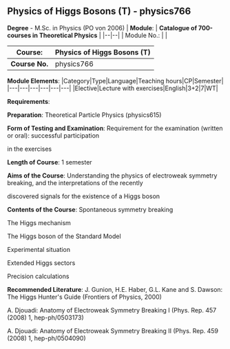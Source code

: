 ## Physics of Higgs Bosons (T) - physics766

**Degree** - M.Sc. in Physics (PO von 2006)
| **Module**: | **Catalogue of 700-courses in Theoretical Physics** |
|--|--|
| Module No.: |  |

| **Course**: | Physics of Higgs Bosons (T) |
|------|------|
| **Course No.** | physics766 |

**Module Elements**:
|Category|Type|Language|Teaching hours|CP|Semester|
|---|---|---|---|---|---|
|Elective|Lecture with exercises|English|3+2|7|WT|

**Requirements**:


**Preparation**:
Theoretical Particle Physics (physics615)

**Form of Testing and Examination**:
Requirement for the examination (written or oral): successful participation

in the exercises

**Length of Course**:
1 semester

**Aims of the Course**:
Understanding the physics of electroweak symmetry breaking, and the interpretations of the recently

discovered signals for the existence of a Higgs boson

**Contents of the Course**:
Spontaneous symmetry breaking

The Higgs mechanism

The Higgs boson of the Standard Model

Experimental situation

Extended Higgs sectors

Precision calculations

**Recommended Literature**:
J. Gunion, H.E. Haber, G.L. Kane and S. Dawson: The Higgs Hunter's Guide (Frontiers of Physics, 2000)

A. Djouadi: Anatomy of Electroweak Symmetry Breaking I (Phys. Rep. 457 (2008) 1, hep-ph/0503173)

A. Djouadi: Anatomy of Electroweak Symmetry Breaking II (Phys. Rep. 459 (2008) 1, hep-ph/0504090)


